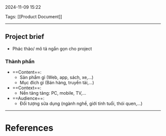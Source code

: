 2024-11-09 15:22

Tags: [[Product Document]] 

---

## Project brief
- Phác thảo/ mô tả ngắn gọn cho project
### Thành phần
- ==Content==: 
	- Sản phẩm gì (Web, app, sách, xe,...)
	- Mục đích gì (Bán hàng, truyền tải,...)
- ==Context==:
	- Nền tảng tảng: PC, mobile, TV,...
- ==Audience==:
	- Đối tượng sửa dụng (ngành nghề, giới tính tuổi, thói quen,...)

---
# References